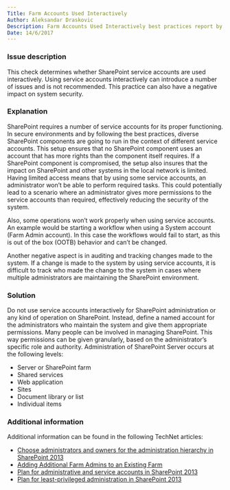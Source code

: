 ```yaml
---
Title: Farm Accounts Used Interactively
Author: Aleksandar Draskovic
Description: Farm Accounts Used Interactively best practices report by SPDocKit check determines whether SharePoint service accounts are used interactively. 
Date: 14/6/2017
---
```

### Issue description

This check determines whether SharePoint service accounts are used interactively. Using service accounts interactively can introduce a number of issues and is not recommended. This practice can also have a negative impact on system security.

### Explanation

SharePoint requires a number of service accounts for its proper functioning. In secure environments and by following the best practices, diverse SharePoint components are going to run in the context of different service accounts. This setup ensures that no SharePoint component uses an account that has more rights than the component itself requires. If a SharePoint component is compromised, the setup also insures that the impact on SharePoint and other systems in the local network is limited. Having limited access means that by using some service accounts, an administrator won’t be able to perform required tasks. This could potentially lead to a scenario where an administrator gives more permissions to the service accounts than required, effectively reducing the security of the system.

Also, some operations won’t work properly when using service accounts. An example would be starting a workflow when using a System account (Farm Admin account). In this case the workflows would fail to start, as this is out of the box (OOTB) behavior and can’t be changed.

Another negative aspect is in auditing and tracking changes made to the system. If a change is made to the system by using service accounts, it is difficult to track who made the change to the system in cases where multiple administrators are maintaining the SharePoint environment.

### Solution

Do not use service accounts interactively for SharePoint administration or any kind of operation on SharePoint. Instead, define a named account for the administrators who maintain the system and give them appropriate permissions. Many people can be involved in managing SharePoint. This way permissions can be given granularly, based on the administrator’s specific role and authority. Administration of SharePoint Server occurs at the following levels:

* Server or SharePoint farm
* Shared services
* Web application
* Sites
* Document library or list
* Individual items

### Additional information

Additional information can be found in the following TechNet articles:

* [Choose administrators and owners for the administration hierarchy in SharePoint 2013](https://technet.microsoft.com/en-us/library/cc263291.aspx)
* [Adding Additional Farm Admins to an Existing Farm](http://blogs.devhorizon.com/reza/2012/03/07/adding-additional-farm-admins-to-an-existing-farm/)
* [Plan for administrative and service accounts in SharePoint 2013](https://technet.microsoft.com/en-us/library/cc263445.aspx)
* [Plan for least-privileged administration in SharePoint 2013](https://technet.microsoft.com/en-us/library/hh377944.aspx)
